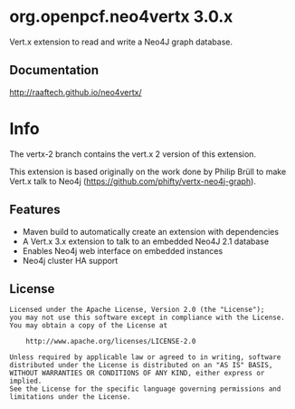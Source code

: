 # org.openpcf.neo4vertx 3.0.x

Vert.x extension to read and write a Neo4J graph database. 

## Documentation

http://raaftech.github.io/neo4vertx/

# Info

The vertx-2 branch contains the vert.x 2 version of this extension.

This extension is based originally on the work done by Philip Brüll to make
Vert.x talk to Neo4j (https://github.com/phifty/vertx-neo4j-graph).

## Features

 * Maven build to automatically create an extension with dependencies
 * A Vert.x 3.x extension to talk to an embedded Neo4J 2.1 database
 * Enables Neo4j web interface on embedded instances
 * Neo4j cluster HA support

## License

```
Licensed under the Apache License, Version 2.0 (the "License");
you may not use this software except in compliance with the License.
You may obtain a copy of the License at

    http://www.apache.org/licenses/LICENSE-2.0

Unless required by applicable law or agreed to in writing, software
distributed under the License is distributed on an "AS IS" BASIS,
WITHOUT WARRANTIES OR CONDITIONS OF ANY KIND, either express or implied.
See the License for the specific language governing permissions and
limitations under the License.
```
